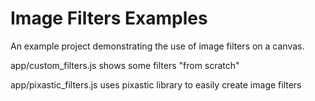 Image Filters Examples
======================

An example project demonstrating the use of image filters on a canvas.

app/custom_filters.js shows some filters "from scratch"

app/pixastic_filters.js uses pixastic library to easily create image filters


